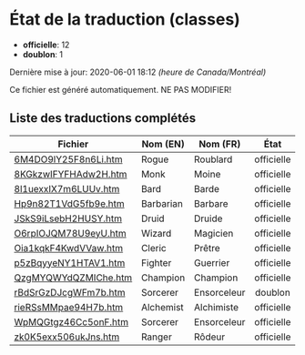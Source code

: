 # État de la traduction (classes)

 * **officielle**: 12
 * **doublon**: 1


Dernière mise à jour: 2020-06-01 18:12 *(heure de Canada/Montréal)*

Ce fichier est généré automatiquement. NE PAS MODIFIER!
## Liste des traductions complétés

| Fichier   | Nom (EN)    | Nom (FR)    | État |
|-----------|-------------|-------------|:----:|
|[6M4DO9lY25F8n6Li.htm](classes/6M4DO9lY25F8n6Li.htm)|Rogue|Roublard|officielle|
|[8KGkzwIFYFHAdw2H.htm](classes/8KGkzwIFYFHAdw2H.htm)|Monk|Moine|officielle|
|[8l1uexxIX7m6LUUv.htm](classes/8l1uexxIX7m6LUUv.htm)|Bard|Barde|officielle|
|[Hp9n82T1VdG5fb9e.htm](classes/Hp9n82T1VdG5fb9e.htm)|Barbarian|Barbare|officielle|
|[JSkS9iLsebH2HUSY.htm](classes/JSkS9iLsebH2HUSY.htm)|Druid|Druide|officielle|
|[O6rpIOJQM78U9eyU.htm](classes/O6rpIOJQM78U9eyU.htm)|Wizard|Magicien|officielle|
|[Oia1kqkF4KwdVVaw.htm](classes/Oia1kqkF4KwdVVaw.htm)|Cleric|Prêtre|officielle|
|[p5zBqyyeNY1HTAV1.htm](classes/p5zBqyyeNY1HTAV1.htm)|Fighter|Guerrier|officielle|
|[QzgMYQWYdQZMIChe.htm](classes/QzgMYQWYdQZMIChe.htm)|Champion|Champion|officielle|
|[rBdSrGzDJcgWFm7b.htm](classes/rBdSrGzDJcgWFm7b.htm)|Sorcerer|Ensorceleur|doublon|
|[rieRSsMMpae94H7b.htm](classes/rieRSsMMpae94H7b.htm)|Alchemist|Alchimiste|officielle|
|[WpMQGtgz46Cc5onF.htm](classes/WpMQGtgz46Cc5onF.htm)|Sorcerer|Ensorceleur|officielle|
|[zk0K5exx506ukJns.htm](classes/zk0K5exx506ukJns.htm)|Ranger|Rôdeur|officielle|
